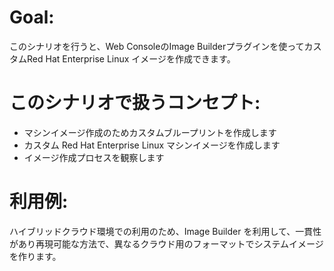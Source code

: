 # Goal:
このシナリオを行うと、Web ConsoleのImage Builderプラグインを使ってカスタムRed Hat Enterprise Linux イメージを作成できます。

# このシナリオで扱うコンセプト:

* マシンイメージ作成のためカスタムブループリントを作成します
* カスタム Red Hat Enterprise Linux マシンイメージを作成します
* イメージ作成プロセスを観察します

# 利用例:

ハイブリッドクラウド環境での利用のため、Image Builder を利用して、一貫性があり再現可能な方法で、異なるクラウド用のフォーマットでシステムイメージを作ります。

